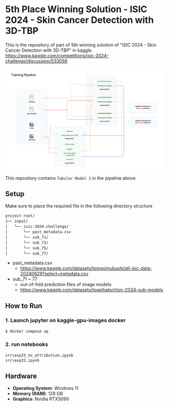 # 5th Place Winning Solution - ISIC 2024 - Skin Cancer Detection with 3D-TBP

This is the repository of part of 5th winning solution of "ISIC 2024 - Skin Cancer Detection with 3D-TBP" in kaggle. https://www.kaggle.com/competitions/isic-2024-challenge/discussion/533056


![solution_img](images/img.png)

This repository contains `Tabular Model 3` in the pipeline above.

## Setup
Make sure to place the required file in the following directory structure

 ```bash
project-root/
├── input/
│   └── isic-2024-challenge/
│       └── past_metadata.csv
│       └── sub_71/
│       └── sub_73/
│       └── sub_75/
│       └── sub_77/
```

- past_metadata.csv
    - https://www.kaggle.com/datasets/tomooinubushi/all-isic-data-20240629?select=metadata.csv
- sub_71 ~ 77
    - out-of-fold prediction files of image models
    - https://www.kaggle.com/datasets/toseihatori/isic-2024-sub-models

## How to Run

### 1. Launch jupyter on kaggle-gpu-images docker
```bash
$ docker compose up
```

### 2. run notebooks
```
src\exp33_no_attribution.ipynb
src\exp33.ipynb
```

## Hardware

- **Operating System**:  Windows 11
- **Memory (RAM)**: 128 GB
- **Graphics**: Nvidia RTX3090
